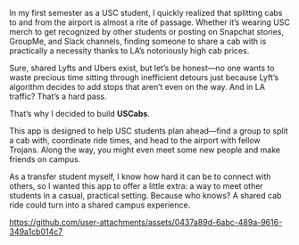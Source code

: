 In my first semester as a USC student, I quickly realized that splitting cabs to and from the airport is almost a rite of passage. Whether it’s wearing USC merch to get recognized by other students or posting on Snapchat stories, GroupMe, and Slack channels, finding someone to share a cab with is practically a necessity thanks to LA’s notoriously high cab prices.

Sure, shared Lyfts and Ubers exist, but let’s be honest—no one wants to waste precious time sitting through inefficient detours just because Lyft’s algorithm decides to add stops that aren’t even on the way. And in LA traffic? That’s a hard pass.

That’s why I decided to build **USCabs**.

This app is designed to help USC students plan ahead—find a group to split a cab with, coordinate ride times, and head to the airport with fellow Trojans. Along the way, you might even meet some new people and make friends on campus.

As a transfer student myself, I know how hard it can be to connect with others, so I wanted this app to offer a little extra: a way to meet other students in a casual, practical setting. Because who knows? A shared cab ride could turn into a shared campus experience.



https://github.com/user-attachments/assets/0437a89d-6abc-489a-9616-349a1cb014c7

